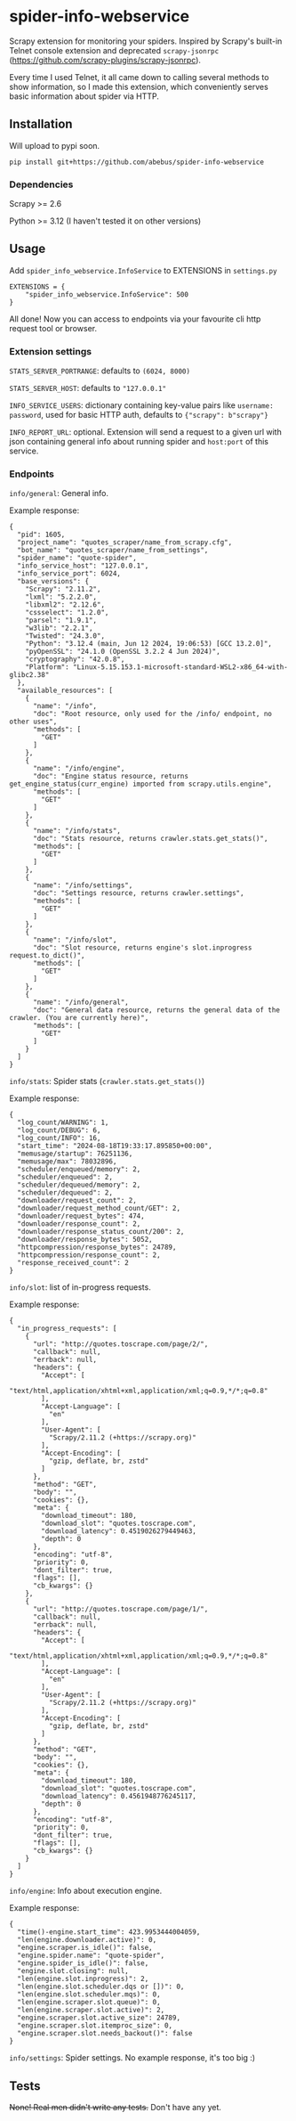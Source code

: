 # spider-info-webservice

Scrapy extension for monitoring your spiders. Inspired by Scrapy's built-in Telnet console extension and deprecated `scrapy-jsonrpc` (https://github.com/scrapy-plugins/scrapy-jsonrpc).

Every time I used Telnet, it all came down to calling several methods to show information, so I made this extension, which conveniently serves basic information about spider via HTTP.

## Installation

Will upload to pypi soon.

```
pip install git+https://github.com/abebus/spider-info-webservice
```

### Dependencies

Scrapy >= 2.6

Python >= 3.12 (I haven't tested it on other versions)

## Usage

Add `spider_info_webservice.InfoService` to EXTENSIONS in `settings.py` 

```
EXTENSIONS = {
    "spider_info_webservice.InfoService": 500
}
```

All done! Now you can access to endpoints via your favourite cli http request tool or browser.

### Extension settings

`STATS_SERVER_PORTRANGE`: defaults to `(6024, 8000)`

`STATS_SERVER_HOST`: defaults to `"127.0.0.1"`

`INFO_SERVICE_USERS`: dictionary containing key-value pairs like `username: password`, used for basic HTTP auth, defaults to `{"scrapy": b"scrapy"}`

`INFO_REPORT_URL`: optional. Extension will send a request to a given url with json containing general info about running spider and `host:port` of this service. 

### Endpoints

`info/general`: General info.

Example response: 

```
{
  "pid": 1605,
  "project_name": "quotes_scraper/name_from_scrapy.cfg",
  "bot_name": "quotes_scraper/name_from_settings",
  "spider_name": "quote-spider",
  "info_service_host": "127.0.0.1",
  "info_service_port": 6024,
  "base_versions": {
    "Scrapy": "2.11.2",
    "lxml": "5.2.2.0",
    "libxml2": "2.12.6",
    "cssselect": "1.2.0",
    "parsel": "1.9.1",
    "w3lib": "2.2.1",
    "Twisted": "24.3.0",
    "Python": "3.12.4 (main, Jun 12 2024, 19:06:53) [GCC 13.2.0]",
    "pyOpenSSL": "24.1.0 (OpenSSL 3.2.2 4 Jun 2024)",
    "cryptography": "42.0.8",
    "Platform": "Linux-5.15.153.1-microsoft-standard-WSL2-x86_64-with-glibc2.38"
  },
  "available_resources": [
    {
      "name": "/info",
      "doc": "Root resource, only used for the /info/ endpoint, no other uses",
      "methods": [
        "GET"
      ]
    },
    {
      "name": "/info/engine",
      "doc": "Engine status resource, returns get_engine_status(curr_engine) imported from scrapy.utils.engine",
      "methods": [
        "GET"
      ]
    },
    {
      "name": "/info/stats",
      "doc": "Stats resource, returns crawler.stats.get_stats()",
      "methods": [
        "GET"
      ]
    },
    {
      "name": "/info/settings",
      "doc": "Settings resource, returns crawler.settings",
      "methods": [
        "GET"
      ]
    },
    {
      "name": "/info/slot",
      "doc": "Slot resource, returns engine's slot.inprogress request.to_dict()",
      "methods": [
        "GET"
      ]
    },
    {
      "name": "/info/general",
      "doc": "General data resource, returns the general data of the crawler. (You are currently here)",
      "methods": [
        "GET"
      ]
    }
  ]
}
```

`info/stats`: Spider stats (`crawler.stats.get_stats()`)

Example response:
```
{
  "log_count/WARNING": 1,
  "log_count/DEBUG": 6,
  "log_count/INFO": 16,
  "start_time": "2024-08-18T19:33:17.895850+00:00",
  "memusage/startup": 76251136,
  "memusage/max": 78032896,
  "scheduler/enqueued/memory": 2,
  "scheduler/enqueued": 2,
  "scheduler/dequeued/memory": 2,
  "scheduler/dequeued": 2,
  "downloader/request_count": 2,
  "downloader/request_method_count/GET": 2,
  "downloader/request_bytes": 474,
  "downloader/response_count": 2,
  "downloader/response_status_count/200": 2,
  "downloader/response_bytes": 5052,
  "httpcompression/response_bytes": 24789,
  "httpcompression/response_count": 2,
  "response_received_count": 2
}
```

`info/slot`: list of in-progress requests.

Example response:
```
{
  "in_progress_requests": [
    {
      "url": "http://quotes.toscrape.com/page/2/",
      "callback": null,
      "errback": null,
      "headers": {
        "Accept": [
          "text/html,application/xhtml+xml,application/xml;q=0.9,*/*;q=0.8"
        ],
        "Accept-Language": [
          "en"
        ],
        "User-Agent": [
          "Scrapy/2.11.2 (+https://scrapy.org)"
        ],
        "Accept-Encoding": [
          "gzip, deflate, br, zstd"
        ]
      },
      "method": "GET",
      "body": "",
      "cookies": {},
      "meta": {
        "download_timeout": 180,
        "download_slot": "quotes.toscrape.com",
        "download_latency": 0.4519026279449463,
        "depth": 0
      },
      "encoding": "utf-8",
      "priority": 0,
      "dont_filter": true,
      "flags": [],
      "cb_kwargs": {}
    },
    {
      "url": "http://quotes.toscrape.com/page/1/",
      "callback": null,
      "errback": null,
      "headers": {
        "Accept": [
          "text/html,application/xhtml+xml,application/xml;q=0.9,*/*;q=0.8"
        ],
        "Accept-Language": [
          "en"
        ],
        "User-Agent": [
          "Scrapy/2.11.2 (+https://scrapy.org)"
        ],
        "Accept-Encoding": [
          "gzip, deflate, br, zstd"
        ]
      },
      "method": "GET",
      "body": "",
      "cookies": {},
      "meta": {
        "download_timeout": 180,
        "download_slot": "quotes.toscrape.com",
        "download_latency": 0.4561948776245117,
        "depth": 0
      },
      "encoding": "utf-8",
      "priority": 0,
      "dont_filter": true,
      "flags": [],
      "cb_kwargs": {}
    }
  ]
}
```

`info/engine`: Info about execution engine.

Example response:
```
{
  "time()-engine.start_time": 423.9953444004059,
  "len(engine.downloader.active)": 0,
  "engine.scraper.is_idle()": false,
  "engine.spider.name": "quote-spider",
  "engine.spider_is_idle()": false,
  "engine.slot.closing": null,
  "len(engine.slot.inprogress)": 2,
  "len(engine.slot.scheduler.dqs or [])": 0,
  "len(engine.slot.scheduler.mqs)": 0,
  "len(engine.scraper.slot.queue)": 0,
  "len(engine.scraper.slot.active)": 2,
  "engine.scraper.slot.active_size": 24789,
  "engine.scraper.slot.itemproc_size": 0,
  "engine.scraper.slot.needs_backout()": false
}
```

`info/settings`: Spider settings. No example response, it's too big :)

## Tests

~~None! Real men didn't write any tests.~~ Don't have any yet.
